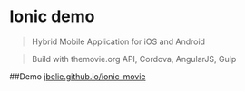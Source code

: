 # Ionic demo

> Hybrid Mobile Application for iOS and Android

> Build with themovie.org API, Cordova, AngularJS, Gulp

##Demo
<a href="http://jbelie.github.io/ionic-movie/" target="_blank">jbelie.github.io/ionic-movie</a>
